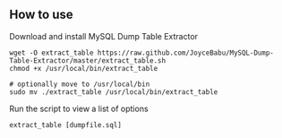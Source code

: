 ## How to use

Download and install MySQL Dump Table Extractor

```
wget -O extract_table https://raw.github.com/JoyceBabu/MySQL-Dump-Table-Extractor/master/extract_table.sh
chmod +x /usr/local/bin/extract_table

# optionally move to /usr/local/bin
sudo mv ./extract_table /usr/local/bin/extract_table
``` 
   
Run the script to view a list of options

```
extract_table [dumpfile.sql]
```


